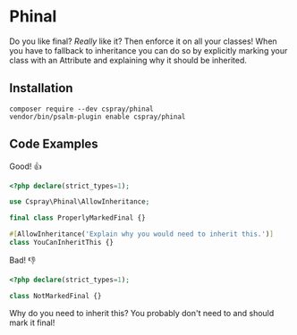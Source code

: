 # Phinal

Do you like final? _Really_ like it? Then enforce it on all your classes! When you have to fallback to inheritance you can do so by explicitly marking your class with an Attribute and explaining why it should be inherited.

## Installation

```
composer require --dev cspray/phinal
vendor/bin/psalm-plugin enable cspray/phinal
```

## Code Examples

Good! :+1:

```php
<?php declare(strict_types=1);

use Cspray\Phinal\AllowInheritance;

final class ProperlyMarkedFinal {}

#[AllowInheritance('Explain why you would need to inherit this.')]
class YouCanInheritThis {}
```

Bad! :-1:

```php
<?php declare(strict_types=1);

class NotMarkedFinal {}
```

Why do you need to inherit this? You probably don't need to and should mark it final!